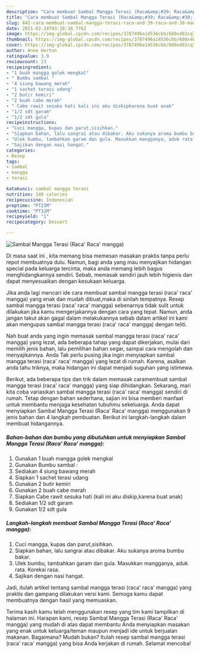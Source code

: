 ```yaml
---
description: "Cara membuat Sambal Mangga Terasi (Raca&amp;#39; Raca&amp;#39; mangga) yang nikmat Untuk Jualan"
title: "Cara membuat Sambal Mangga Terasi (Raca&amp;#39; Raca&amp;#39; mangga) yang nikmat Untuk Jualan"
slug: 842-cara-membuat-sambal-mangga-terasi-raca-and-39-raca-and-39-mangga-yang-nikmat-untuk-jualan
date: 2021-02-24T03:18:38.776Z
image: https://img-global.cpcdn.com/recipes/3787496a14536cbb/680x482cq70/sambal-mangga-terasi-raca-raca-mangga-foto-resep-utama.jpg
thumbnail: https://img-global.cpcdn.com/recipes/3787496a14536cbb/680x482cq70/sambal-mangga-terasi-raca-raca-mangga-foto-resep-utama.jpg
cover: https://img-global.cpcdn.com/recipes/3787496a14536cbb/680x482cq70/sambal-mangga-terasi-raca-raca-mangga-foto-resep-utama.jpg
author: Anne Horton
ratingvalue: 3.9
reviewcount: 13
recipeingredient:
- "1 buah mangga golek mengkal"
- " Bumbu sambal "
- "4 siung bawang merah"
- "1 sachet terasi udang"
- "2 butir kemiri"
- "2 buah cabe merah"
- " Cabe rawit sesuka hati kali ini aku diskipkarena buat anak"
- "1/2 sdt garam"
- "1/2 sdt gula"
recipeinstructions:
- "Cuci mangga, kupas dan parut,sisihkan."
- "Siapkan bahan, lalu sangrai atau dibakar. Aku sukanya aroma bumbu bakar."
- "Ulek bumbu, tambahkan garam dan gula. Masukkan mangganya, aduk rata. Koreksi rasa."
- "Sajikan dengan nasi hangat."
categories:
- Resep
tags:
- sambal
- mangga
- terasi

katakunci: sambal mangga terasi 
nutrition: 140 calories
recipecuisine: Indonesian
preptime: "PT23M"
cooktime: "PT32M"
recipeyield: "1"
recipecategory: Dessert

---
```



![Sambal Mangga Terasi (Raca&#39; Raca&#39; mangga)](https://img-global.cpcdn.com/recipes/3787496a14536cbb/680x482cq70/sambal-mangga-terasi-raca-raca-mangga-foto-resep-utama.jpg)

Di masa  saat ini , kita memang bisa memesan masakan praktis tanpa perlu repot membuatnya dulu. Namun, bagi anda yang mau menyajikan hidangan special pada keluarga tercinta, maka anda memang lebih bagus menghidangkannya sendiri. Sebab, memasak sendiri jauh lebih higienis dan dapat menyesuaikan dengan kesukaan keluarga.

Jika anda lagi mencari ide cara membuat sambal mangga terasi (raca&#39; raca&#39; mangga) yang enak dan mudah dibuat,maka di sinilah tempatnya. Resep sambal mangga terasi (raca&#39; raca&#39; mangga)  sebenarnya tidak sulit untuk dilakukan jika kamu mengerjakannya dengan cara yang tepat. Namun, anda jangan takut akan gagal dalam melakukannya 
sebab dalam artikel ini kami akan mengupas sambal mangga terasi (raca&#39; raca&#39; mangga) dengan teliti.  



Nah buat anda yang ingin memasak sambal mangga terasi (raca&#39; raca&#39; mangga) yang lezat, ada beberapa tahap yang dapat dikerjakan, mulai dari memilih jenis bahan, lalu pemilihan bahan segar, sampai cara mengolah dan menyajikannya. Anda Tak perlu pusing jika ingin menyiapkan sambal mangga terasi (raca&#39; raca&#39; mangga) yang lezat di rumah. Karena, asalkan anda  tahu triknya, maka hidangan ini dapat menjadi suguhan yang istimewa.

Berikut, ada beberapa tips dan trik dalam memasak caramembuat sambal mangga terasi (raca&#39; raca&#39; mangga) yang siap dihidangkan. Sekarang, mari kita coba variasikan sambal mangga terasi (raca&#39; raca&#39; mangga) sendiri di rumah. Tetap dengan bahan sederhana, sajian ini bisa memberi manfaat untuk membantu menjaga kesehatan tubuhmu sekeluarga. Anda dapat menyiapkan Sambal Mangga Terasi (Raca&#39; Raca&#39; mangga) menggunakan 9 jenis bahan dan 4 langkah pembuatan. Berikut ini langkah-langkah dalam membuat hidangannya.

<!--inarticleads1-->

##### Bahan-bahan dan bumbu yang dibutuhkan untuk menyiapkan Sambal Mangga Terasi (Raca&#39; Raca&#39; mangga):

1. Gunakan 1 buah mangga golek mengkal
1. Gunakan  Bumbu sambal :
1. Sediakan 4 siung bawang merah
1. Siapkan 1 sachet terasi udang
1. Gunakan 2 butir kemiri
1. Gunakan 2 buah cabe merah
1. Siapkan  Cabe rawit sesuka hati (kali ini aku diskip,karena buat anak)
1. Sediakan 1/2 sdt garam
1. Gunakan 1/2 sdt gula




<!--inarticleads2-->

##### Langkah-langkah membuat Sambal Mangga Terasi (Raca&#39; Raca&#39; mangga):

1. Cuci mangga, kupas dan parut,sisihkan.
1. Siapkan bahan, lalu sangrai atau dibakar. Aku sukanya aroma bumbu bakar.
1. Ulek bumbu, tambahkan garam dan gula. Masukkan mangganya, aduk rata. Koreksi rasa.
1. Sajikan dengan nasi hangat.




Jadi, itulah artikel tentang  sambal mangga terasi (raca&#39; raca&#39; mangga)  yang praktis dan gampang dilakukan versi kami. Semoga kamu dapat membuatnya dengan hasil yang memuaskan. 

Terima kasih kamu telah menggunakan resep yang tim kami tampilkan di halaman ini. Harapan kami, resep  Sambal Mangga Terasi (Raca&#39; Raca&#39; mangga) yang mudah di atas dapat membantu Anda menyiapkan masakan yang enak untuk keluarga/teman maupun menjadi ide untuk berjualan makanan. Bagaimana? Mudah bukan? Itulah resep sambal mangga terasi (raca&#39; raca&#39; mangga) yang bisa Anda kerjakan di rumah. Selamat mencoba!

